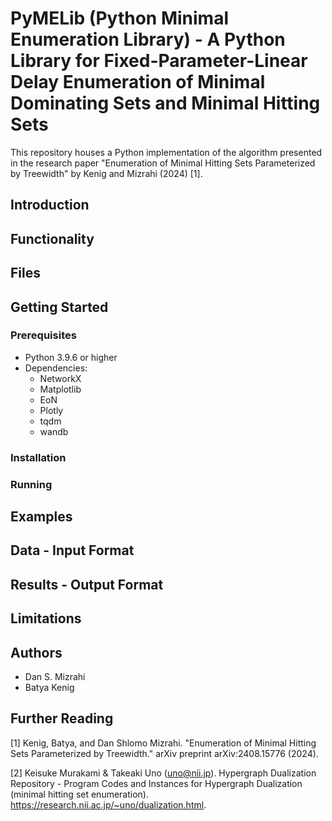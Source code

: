 <h1>PyMELib (Python Minimal Enumeration Library) - A Python Library for Fixed-Parameter-Linear Delay Enumeration of Minimal Dominating Sets and Minimal Hitting Sets</h1>

<p>This repository houses a Python implementation of the algorithm presented in the research paper "Enumeration of Minimal Hitting Sets Parameterized by Treewidth" by Kenig and Mizrahi (2024) [1].</p>

<h2>Introduction</h2>

<h2>Functionality</h2>

<h2>Files</h2>

<h2>Getting Started</h2>
<h3>Prerequisites</h3>
<ul>
  <li>Python 3.9.6 or higher</li>
  <li>
  Dependencies:
    <ul>
      <li>NetworkX</li>
      <li>Matplotlib</li>
      <li>EoN</li>
      <li>Plotly</li>
      <li>tqdm</li>
      <li>wandb</li>
    </ul>
  </li>
</ul>
<h3>Installation</h3>

<h3>Running</h3>

<h2>Examples</h2>

<h2>Data - Input Format</h2>

<h2>Results - Output Format</h2>

<h2>Limitations</h2>

<h2>Authors</h2>
<ul>
<li>Dan S. Mizrahi</li>
<li>Batya Kenig</li>
</ul>

<h2>Further Reading</h2>

[1] Kenig, Batya, and Dan Shlomo Mizrahi. "Enumeration of Minimal Hitting Sets Parameterized by Treewidth." arXiv preprint arXiv:2408.15776 (2024).

[2] Keisuke Murakami & Takeaki Uno (uno@nii.jp). Hypergraph Dualization Repository - Program Codes and Instances for Hypergraph Dualization (minimal hitting set enumeration). <a herf="https://research.nii.ac.jp/~uno/dualization.html">https://research.nii.ac.jp/~uno/dualization.html</a>.